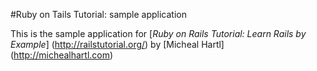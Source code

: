 #Ruby on Tails Tutorial: sample application

This is the sample application for
[*Ruby on Rails Tutorial: Learn Rails by Example*] (http://railstutorial.org/)
by [Micheal Hartl] (http://michealhartl.com)

